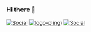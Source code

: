 ### Hi there 👋

[![Social](https://skillicons.dev/icons?i=instagram&theme=dark)](https://www.instagram.com/metozz.exe/)
[![logo-pling](https://github.com/m3tozz/m3tozz/assets/79897762/cb22f42b-dd74-4f96-84a9-7183fdcad2c5)](https://www.pling.com/u/m3tozz/products))
[![Social](https://skillicons.dev/icons?i=github&theme=dark)](https://github.com/m3tozz)

